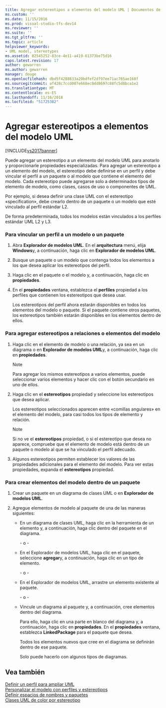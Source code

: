 ```yaml
---
title: Agregar estereotipos a elementos del modelo UML | Documentos de Microsoft
ms.custom: ''
ms.date: 11/15/2016
ms.prod: visual-studio-tfs-dev14
ms.reviewer: ''
ms.suite: ''
ms.tgt_pltfrm: ''
ms.topic: article
helpviewer_keywords:
- UML model, stereotypes
ms.assetid: 82545252-83ce-4e11-a419-61373be75d16
caps.latest.revision: 17
author: gewarren
ms.author: gewarren
manager: douge
ms.openlocfilehash: dbd5f4288833a29bdfef2df97ee71ac765ae168f
ms.sourcegitcommit: af428c7ccd007e668ec0dd8697c88fc5d8bca1e2
ms.translationtype: MT
ms.contentlocale: es-ES
ms.lasthandoff: 11/16/2018
ms.locfileid: "51725382"
---
```

# <a name="add-stereotypes-to-uml-model-elements"></a>Agregar estereotipos a elementos del modelo UML
[!INCLUDE[vs2017banner](../includes/vs2017banner.md)]

Puede agregar un estereotipo a un elemento del modelo UML para anotarlo y proporcionarle propiedades especializadas. Para agregar un estereotipo a un elemento del modelo, el estereotipo debe definirse en un perfil y debe vincular el perfil a un paquete o al modelo que contiene el elemento del modelo. Cada estereotipo puede agregarse solo a determinados tipos de elemento de modelo, como clases, casos de uso o componentes de UML.  
  
 Por ejemplo, si desea definir una clase UML con el estereotipo «specification», debe crearlo dentro de un paquete o un modelo que esté vinculado al perfil estándar L2.  
  
 De forma predeterminada, todos los modelos están vinculados a los perfiles estándar UML L2 y L3.  
  
### <a name="to-link-a-profile-to-a-model-or-a-package"></a>Para vincular un perfil a un modelo o un paquete  
  
1.  Abra **Explorador de modelos UML**. En el **arquitectura** menú, elija **Windows**y, a continuación, haga clic en **Explorador de modelos UML**.  
  
2.  Busque un paquete o un modelo que contenga todos los elementos a los que desea aplicar los estereotipos del perfil.  
  
3.  Haga clic en el paquete o el modelo y, a continuación, haga clic en **propiedades**.  
  
4.  En el **propiedades** ventana, establezca el **perfiles** propiedad a los perfiles que contienen los estereotipos que desea usar.  
  
     Los estereotipos del perfil ahora estarán disponibles en todos los elementos del modelo o paquete. Si el paquete contiene otros paquetes, los estereotipos también estarán disponibles en los elementos dentro de ellos.  
  
### <a name="to-add-stereotypes-to-model-elements-or-relationships"></a>Para agregar estereotipos a relaciones o elementos del modelo  
  
1.  Haga clic en el elemento de modelo o una relación, ya sea en un diagrama o en **Explorador de modelos UML**y, a continuación, haga clic en **propiedades**.  
  
    > [!NOTE]
    >  Para agregar los mismos estereotipos a varios elementos, puede seleccionar varios elementos y hacer clic con el botón secundario en uno de ellos.  
  
2.  Haga clic en el **estereotipos** propiedad y seleccione los estereotipos que desea aplicar.  
  
     Los estereotipos seleccionados aparecen entre «comillas angulares» en el elemento del modelo, para casi todos los tipos de elemento y relación.  
  
    > [!NOTE]
    >  Si no ve el **estereotipos** propiedad, o si el estereotipo que desea no aparece, compruebe que el elemento de modelo está dentro de un paquete o modelo al que se ha vinculado el perfil adecuado.  
  
3.  Algunos estereotipos permiten establecer los valores de las propiedades adicionales para el elemento del modelo. Para ver estas propiedades, expanda el **estereotipos** propiedad.  
  
### <a name="to-create-model-elements-within-a-package"></a>Para crear elementos del modelo dentro de un paquete  
  
1.  Crear un paquete en un diagrama de clases UML o en **Explorador de modelos UML**.  
  
2.  Agregue elementos de modelo al paquete de una de las maneras siguientes:  
  
    -   En un diagrama de clases UML, haga clic en la herramienta de un elemento y, a continuación, haga clic dentro del paquete en el diagrama.  
  
         \- o -  
  
    -   En el Explorador de modelos UML, haga clic en el paquete, seleccione **agregar**y, a continuación, haga clic en un tipo de elemento.  
  
         \- o -  
  
    -   En el Explorador de modelos UML, arrastre un elemento existente al paquete.  
  
         \- o -  
  
    -   Vincule un diagrama al paquete y, a continuación, cree elementos dentro del diagrama.  
  
         Para ello, haga clic en una parte en blanco del diagrama y, a continuación, haga clic en **propiedades**. En el **propiedades** ventana, establezca **LinkedPackage** para el paquete que desea.  
  
         Todos los elementos nuevos que cree en el diagrama se definirán dentro de ese paquete.  
  
         Solo puede hacerlo con algunos tipos de diagramas.  
  
## <a name="see-also"></a>Vea también  
 [Definir un perfil para ampliar UML](../modeling/define-a-profile-to-extend-uml.md)   
 [Personalizar el modelo con perfiles y estereotipos](../modeling/customize-your-model-with-profiles-and-stereotypes.md)   
 [Definir espacios de nombres y paquetes](../modeling/define-packages-and-namespaces.md)   
 [Clases UML de color por estereotipo](http://code.msdn.microsoft.com/UML-Color-Classes-by-07de2b70)



